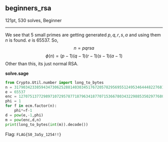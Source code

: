 ## beginners_rsa

121pt, 530 solves, Beginner

---

We see that 5 small primes are getting generated $p,q,r,s,a$ and using them $n$ is found. $e$ is 65537.
So,
$$n = pqrsa$$
$$\phi(n) = (p-1)(q-1)(r-1)(s-1)(a-1)$$
Other than this, its just normal RSA.

**solve.sage**

```python
from Crypto.Util.number import long_to_bytes
n = 317903423385943473062528814030345176720578295695512495346444822768171649361480819163749494400347
e = 65537
enc = 127075137729897107295787718796341877071536678034322988535029776806418266591167534816788125330265
phi = 1
for f in ecm.factor(n):
	phi*=f-1
d = pow(e,-1,phi)
m = pow(enc,d,n)
print(long_to_bytes(int(m)).decode())
```

Flag: `FLAG{S0_3a5y_1254!!}`
